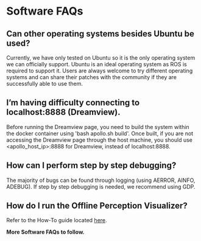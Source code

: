 # Software FAQs

## Can other operating systems besides Ubuntu be used?

Currently, we have only tested on Ubuntu so it is the only operating system we can officially support. Ubuntu is an ideal operating system as ROS is required to support it. Users are always welcome to try different operating systems and can share their patches with the community if they are successfully able to use them.

## I’m having difficulty connecting to localhost:8888 (Dreamview).

Before running the Dreamview page, you need to build the system within the docker container using 'bash apollo.sh build'. Once built, if you are not accessing the Dreamview page through the host machine, you should use <apollo_host_ip>:8888 for Dreamview, instead of localhost:8888.

## How can I perform step by step debugging?

The majority of bugs can be found through logging (using AERROR, AINFO, ADEBUG). If step by step debugging is needed, we recommend using GDP.

## How do I run the Offline Perception Visualizer?

Refer to the How-To guide located [here](https://github.com/ApolloAuto/apollo/blob/master/docs/howto/how_to_run_offline_perception_visualizer.md).

**More Software FAQs to follow.**
